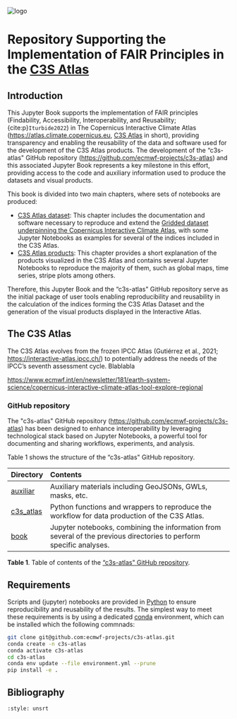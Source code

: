 ![logo](LogoLine_horizon_C3S.png)


# Repository Supporting the Implementation of FAIR Principles in the [C3S Atlas](https://atlas.climate.copernicus.eu/atlas)

## Introduction

This Jupyter Book supports the implementation of FAIR principles (Findability, Accessibility, Interoperability, and Reusability; {cite:p}`Iturbide2022`) in The Copernicus Interactive Climate Atlas (https://atlas.climate.copernicus.eu, [C3S Atlas](https://atlas.climate.copernicus.eu/atlas) in short), providing transparency and enabling the reusability of the data and software used for the development of the C3S Atlas products. The development of the “c3s-atlas" GitHub repository (https://github.com/ecmwf-projects/c3s-atlas) and this associated Jupyter Book represents a key milestone in this effort, providing access to the code and auxiliary information used to produce the datasets and visual products.

This book is divided into two main chapters, where sets of notebooks are produced: 
 - [C3S Atlas dataset](./_build/html/index_rep.html): This chapter includes the documentation and software necessary to reproduce and extend the [Gridded dataset underpinning the Copernicus Interactive Climate Atlas](https://cds.climate.copernicus.eu/datasets/multi-origin-c3s-atlas?tab=overview), with some Jupyter Notebooks as examples for several of the indices included in the C3S Atlas.
 - [C3S Atlas products](./_build/html/product_rep.html): This chapter provides a short explanation of the products visualized in the C3S Atlas and contains several Jupyter Notebooks to reproduce the majority of them, such as global maps, time series, stripe plots among others.

Therefore, this Jupyter Book and the “c3s-atlas" GitHub repository serve as the initial package of user tools enabling reproducibility and reusability in the calculation of the indices forming the C3S Atlas Dataset and the generation of the visual products displayed in the Interactive Atlas.

## The C3S Atlas

The C3S Atlas evolves from the frozen IPCC Atlas (Gutiérrez et al., 2021; https://interactive-atlas.ipcc.ch/) to potentially address the needs of the IPCC’s seventh assessment cycle. Blablabla 

https://www.ecmwf.int/en/newsletter/181/earth-system-science/copernicus-interactive-climate-atlas-tool-explore-regional

### GitHub repository

The "c3s-atlas" GitHub repository (https://github.com/ecmwf-projects/c3s-atlas) has been designed to enhance interoperability by leveraging technological stack based on Jupyter Notebooks, a powerful tool for documenting and sharing workflows, experiments, and analysis.


Table 1 shows the structure of the “c3s-atlas" GitHub repository.

| Directory | Contents |
| :-------- | :------- |
|  [auxiliar](https://github.com/ecmwf-projects/c3s-atlas/tree/main/auxiliar) | Auxiliary materials including GeoJSONs, GWLs, masks, etc.
|  [c3s_atlas](https://github.com/ecmwf-projects/c3s-atlas/tree/main/c3s_atlas) | Python functions and wrappers to reproduce the workflow for data production of the C3S Atlas.
|  [book](https://github.com/ecmwf-projects/c3s-atlas/tree/main/book) | Jupyter notebooks, combining the information from several of the previous directories to perform specific analyses.

**Table 1**. Table of contents of the  [“c3s-atlas" GitHub repository](https://github.com/ecmwf-projects/c3s-atlas).

## Requirements

Scripts and (jupyter) notebooks are provided in [Python](https://www.python.org/) to ensure reproducibility and reusability of the results. The simplest way to meet these requirements is by using a dedicated [conda](https://docs.conda.io) environment, which can be installed which the following commnads:

```sh
git clone git@github.com:ecmwf-projects/c3s-atlas.git
conda create -n c3s-atlas
conda activate c3s-atlas
cd c3s-atlas
conda env update --file environment.yml --prune
pip install -e .
```

## Bibliography

```{bibliography}
:style: unsrt
```


